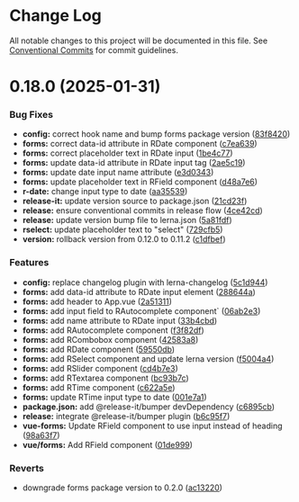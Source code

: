 # Change Log

All notable changes to this project will be documented in this file.
See [Conventional Commits](https://conventionalcommits.org) for commit guidelines.

# 0.18.0 (2025-01-31)


### Bug Fixes

* **config:** correct hook name and bump forms package version ([83f8420](https://github.com/rapidefy/lerna-and-monorepo-builder/commit/83f8420ab0a30a561cce8ad2f283764c6e3d3006))
* **forms:** correct data-id attribute in RDate component ([c7ea639](https://github.com/rapidefy/lerna-and-monorepo-builder/commit/c7ea639eb129768febc14270ccd4447e40e50974))
* **forms:** correct placeholder text in RDate input ([1be4c77](https://github.com/rapidefy/lerna-and-monorepo-builder/commit/1be4c779ee341ec18f23a4aee6704e8525090e5a))
* **forms:** update data-id attribute in RDate input tag ([2ae5c19](https://github.com/rapidefy/lerna-and-monorepo-builder/commit/2ae5c1992ade9492519518d2dd8cf1e964b25472))
* **forms:** update date input name attribute ([e3d0343](https://github.com/rapidefy/lerna-and-monorepo-builder/commit/e3d03437c71ece0143c3ebe8ef728e188de065af))
* **forms:** update placeholder text in RField component ([d48a7e6](https://github.com/rapidefy/lerna-and-monorepo-builder/commit/d48a7e6208ce60bfab893a70124f7c71bddc5300))
* **r-date:** change input type to date ([aa35539](https://github.com/rapidefy/lerna-and-monorepo-builder/commit/aa355395ef7be8a06274ab64b8684420b88f8f78))
* **release-it:** update version source to package.json ([21cd23f](https://github.com/rapidefy/lerna-and-monorepo-builder/commit/21cd23f4346efc63b2821fad984454acc5e33fb9))
* **release:** ensure conventional commits in release flow ([4ce42cd](https://github.com/rapidefy/lerna-and-monorepo-builder/commit/4ce42cd4642ce04a0be571d8b80cbaddb3392018))
* **release:** update version bump file to lerna.json ([5a81fdf](https://github.com/rapidefy/lerna-and-monorepo-builder/commit/5a81fdf4909881b1e0b12d64a15f2b4af6193caa))
* **rselect:** update placeholder text to "select" ([729cfb5](https://github.com/rapidefy/lerna-and-monorepo-builder/commit/729cfb5a310af3bb852c922d02313f14e582c02c))
* **version:** rollback version from 0.12.0 to 0.11.2 ([c1dfbef](https://github.com/rapidefy/lerna-and-monorepo-builder/commit/c1dfbefda9f97a4d434df1c680145c4c4d4861be))


### Features

* **config:** replace changelog plugin with lerna-changelog ([5c1d944](https://github.com/rapidefy/lerna-and-monorepo-builder/commit/5c1d944dab8e85d9a6de9a0d421b2df7480eaf1f))
* **forms:** add data-id attribute to RDate input element ([288644a](https://github.com/rapidefy/lerna-and-monorepo-builder/commit/288644af5ff7be5164aff8cbd1b8af3da81cddf1))
* **forms:** add header to App.vue ([2a51311](https://github.com/rapidefy/lerna-and-monorepo-builder/commit/2a513117dea451de0a2da9752af78d199db2ff92))
* **forms:** add input field to RAutocomplete component` ([06ab2e3](https://github.com/rapidefy/lerna-and-monorepo-builder/commit/06ab2e3d3d13e9bb6fbda6a14c401c4d7da63c88))
* **forms:** add name attribute to RDate input ([33b4cbd](https://github.com/rapidefy/lerna-and-monorepo-builder/commit/33b4cbdf4ab493a8667fafedc917880c0e392fa1))
* **forms:** add RAutocomplete component ([f3f82df](https://github.com/rapidefy/lerna-and-monorepo-builder/commit/f3f82df71357d53bdfe32026c51a33d08b85ea7e))
* **forms:** add RCombobox component ([42583a8](https://github.com/rapidefy/lerna-and-monorepo-builder/commit/42583a81802a6a0233cf0e27fdf1e550eb1e3f03))
* **forms:** add RDate component ([59550db](https://github.com/rapidefy/lerna-and-monorepo-builder/commit/59550dba5d5768a1b21f444ab9fd5b22923bb678))
* **forms:** add RSelect component and update lerna version ([f5004a4](https://github.com/rapidefy/lerna-and-monorepo-builder/commit/f5004a4d731f4c2f9945efa10e8641f2ab2e7abc))
* **forms:** add RSlider component ([cd4b7e3](https://github.com/rapidefy/lerna-and-monorepo-builder/commit/cd4b7e3c8d2c32326fc3328c17c922d3725b9414))
* **forms:** add RTextarea component ([bc93b7c](https://github.com/rapidefy/lerna-and-monorepo-builder/commit/bc93b7ca8cd25ac55615e391d66a1fc0db069d3f))
* **forms:** add RTime component ([c622a5e](https://github.com/rapidefy/lerna-and-monorepo-builder/commit/c622a5e2bb9d43b587171a285b33aa9b13d60e73))
* **forms:** update RTime input type to date ([001e7a1](https://github.com/rapidefy/lerna-and-monorepo-builder/commit/001e7a1a69c7fca5e8a224871825ba275e29d079))
* **package.json:** add @release-it/bumper devDependency ([c6895cb](https://github.com/rapidefy/lerna-and-monorepo-builder/commit/c6895cb08cf9b3cdce294b8f273e0d07590896fd))
* **release:** integrate @release-it/bumper plugin ([b6c95f7](https://github.com/rapidefy/lerna-and-monorepo-builder/commit/b6c95f7cc3955eb3921961308afdff8fa691593e))
* **vue-forms:** Update RField component to use input instead of heading ([98a63f7](https://github.com/rapidefy/lerna-and-monorepo-builder/commit/98a63f76c07a6baafa377d1dd6e0951855154341))
* **vue/forms:** Add RField component ([01de999](https://github.com/rapidefy/lerna-and-monorepo-builder/commit/01de99944739e2d71159612de1ce4c4b5f204c1d))


### Reverts

* downgrade forms package version to 0.2.0 ([ac13220](https://github.com/rapidefy/lerna-and-monorepo-builder/commit/ac1322028b888f56acc2ca87ade9ade6ccf74d39))

